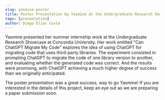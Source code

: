 ```yaml
---
slug: yasmine-poster
title: Poster Presentation by Yasmine at the Undergraduate Research Showcase 
tags: [presentation]
author: Diego Elias Costa
---
```



Yasmine presented her summer internship work at the Undergraduate Research Showcase at Concordia University. Her work entitled "Can ChatGPT Migrate My Code" explores the idea of using ChatGPT for migrating code that uses third-party libraries. The experiment consisted in prompting ChatGPT to migrate the code of one library version to another, and evaluating whether the generated code was correct. And the results were promising, with ChatGPT achieving a much higher degree of success than we originally anticipated.

The poster presentation was a great success, way to go Yasmine! If you are interested in the details of this project, keep an eye out as we are preparing a paper submission soon. 



